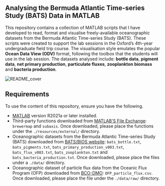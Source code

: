 ## Analysing the Bermuda Atlantic Time-series Study (BATS) Data in MATLAB

This repository contains a collection of MATLAB scripts that I have developed to read, format and visualise freely-available oceanographic datasets from the Bermuda Atlantic Time-series Study (BATS). These scripts were created to support the lab sessions in the Oxford’s 4th-year undergraduate field trip course. The visualisation style emulates the popular **Ocean Data View (ODV)** format, following the toolbox that the students will use in the lab session. The datasets analysed include: **bottle data**, **pigment data**, **net primary production**, **particulate fluxes**, **zooplankton biomass** and **bacteria production**.

![README_cover](https://github.com/user-attachments/assets/98435e8c-5a95-4f37-9db2-b666eb852ac2)

## Requirements

To use the content of this repository, ensure you have the following.
- [MATLAB](https://mathworks.com/products/matlab.html) version R2021a or later installed.
- Third-party functions downloaded from [MATLAB'S File Exchange](https://mathworks.com/matlabcentral/fileexchange/): `brewermap` and `subaxis`. Once downloaded, please place the functions under the `./resources/external/` directory.
- Oceanographic datasets from the Bermuda Atlantic Time-series Study (BATS) downloaded from [BATS/BIOS website](https://bats.bios.asu.edu/bats-data/): `bats_bottle.txt`, `bats_pigments.txt`, `bats_primary_production_v003.txt`, `bats_flux_v003.txt`, `bats_zooplankton.txt` and `bats_bacteria_production.txt`. Once downloaded, please place the files under a `./data/` directory.
- Oceanographic dataset of particle flux data from the Oceanic Flux Program (OFP) downloaded from [BCO-DMO](https://www.bco-dmo.org/dataset/704722): `OFP_particle_flux.csv`. Once downloaded, please place the file under the `./data/raw/` directory.